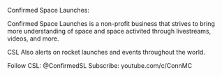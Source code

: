 Confirmed Space Launches:

Confirmed Space Launches is a non-profit business that strives to bring more understanding of space and space 
activited through livestreams, videos, and more.

CSL Also alerts on rocket launches and events throughout the world.


Follow CSL: @ConfirmedSL 
Subscribe: youtube.com/c/ConnMC